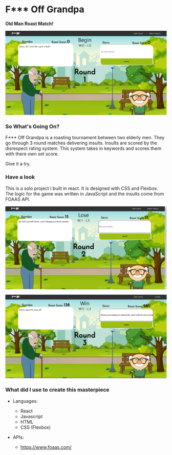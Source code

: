 # F*** Off Grandpa

**Old Man Roast Match!**

![Alt text](src/components/images/ss1.png)
<br/>

### So What's Going On?
F*** Off Grandpa is a roasting tournament between two elderly men. They go through 3 round matches delivering insults.
Insults are scored by the disrespect rating system. This system takes in keywords and scores them with there own set score.

Give it a try.

### Have a look
This is a solo project I built in react. It is designed with CSS and
Flexbox. The logic for the game was written in JavaScript and the
insults come from FOAAS API.

![Alt text](src/components/images/ss2.png)
<br/>

![Alt text](src/components/images/ss3.png)
<br/>

### What did I use to create this masterpiece 

- Languages:
  - React
  - Javascript
  - HTML
  - CSS (Flexbox)

- APIs:
  - https://www.foaas.com/
